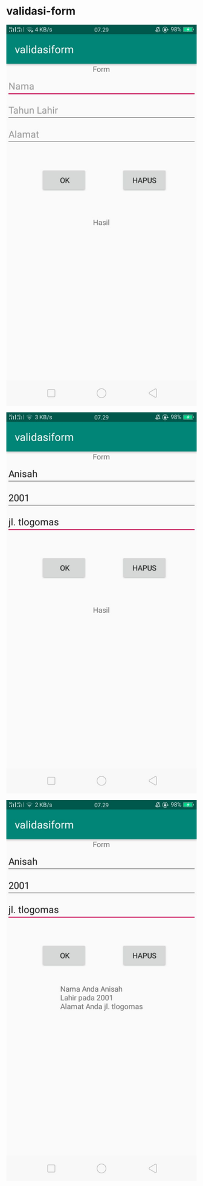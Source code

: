 # validasi-form


![alt text](https://github.com/anisanisah05/validasi-form/blob/master/9.jpeg)

![alt text](https://github.com/anisanisah05/validasi-form/blob/master/10.jpeg)

![alt text](https://github.com/anisanisah05/validasi-form/blob/master/11.jpeg)
